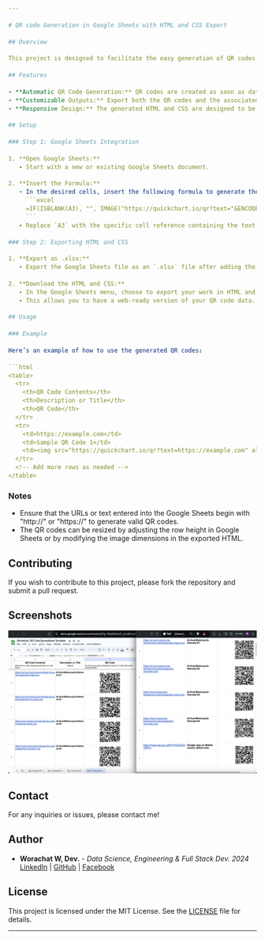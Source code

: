 ```yaml
---

# QR code Generation in Google Sheets with HTML and CSS Export

## Overview

This project is designed to facilitate the easy generation of QR codes based on inputted data in Google Sheets. The QR codes are automatically created using the QuickChart API and can be exported along with the accompanying HTML and CSS code for further customization and use in web projects. The solution is ideal for No Code and Low Code environments.

## Features

- **Automatic QR Code Generation:** QR codes are created as soon as data is entered into the specified cells in the Google Sheets.
- **Customizable Outputs:** Export both the QR codes and the associated HTML and CSS for integration into your web projects.
- **Responsive Design:** The generated HTML and CSS are designed to be responsive, ensuring that the QR codes display correctly across different devices.

## Setup

### Step 1: Google Sheets Integration

1. **Open Google Sheets:**
   - Start with a new or existing Google Sheets document.

2. **Insert the Formula:**
   - In the desired cells, insert the following formula to generate the QR code automatically:
     ```excel
     =IF(ISBLANK(A3), "", IMAGE("https://quickchart.io/qr?text="&ENCODEURL(A3)))
     ```
   - Replace `A3` with the specific cell reference containing the text or URL you want to convert into a QR code.

### Step 2: Exporting HTML and CSS

1. **Export as .xlsx:**
   - Export the Google Sheets file as an `.xlsx` file after adding the QR code generation formula.

2. **Download the HTML and CSS:**
   - In the Google Sheets menu, choose to export your work in HTML and CSS formats.
   - This allows you to have a web-ready version of your QR code data.

## Usage

### Example

Here’s an example of how to use the generated QR codes:

```html
<table>
  <tr>
    <th>QR Code Contents</th>
    <th>Description or Title</th>
    <th>QR Code</th>
  </tr>
  <tr>
    <td>https://example.com</td>
    <td>Sample QR Code 1</td>
    <td><img src="https://quickchart.io/qr?text=https://example.com" alt="QR Code"></td>
  </tr>
  <!-- Add more rows as needed -->
</table>
```

### Notes

- Ensure that the URLs or text entered into the Google Sheets begin with "http://" or "https://" to generate valid QR codes.
- The QR codes can be resized by adjusting the row height in Google Sheets or by modifying the image dimensions in the exported HTML.

## Contributing

If you wish to contribute to this project, please fork the repository and submit a pull request.

## Screenshots

![QRcode Generation](./image.png)

## Contact

For any inquiries or issues, please contact me!

## Author

- **Worachat W, Dev.** - *Data Science, Engineering & Full Stack Dev. 2024*  
  [LinkedIn](https://www.linkedin.com/in/brainwaves-your-ai-playground-82155961/) | [GitHub](https://github.com/worachat-dev) | [Facebook](https://web.facebook.com/NutriCious.Thailand)

## License

This project is licensed under the MIT License. See the [LICENSE](LICENSE) file for details.

---
```


